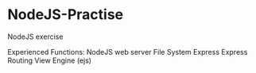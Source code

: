 # NodeJS-Practise
NodeJS exercise

Experienced Functions:
NodeJS web server
File System
Express
Express Routing
View Engine (ejs)
